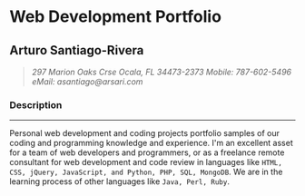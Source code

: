 # Web Development Portfolio

## Arturo Santiago-Rivera

> _297 Marion Oaks Crse
> Ocala, FL 34473-2373
> Mobile: 787-602-5496
> eMail: asantiago@arsari.com_

### Description

---
Personal web development and coding projects portfolio samples of our coding and programming knowledge and experience.  I'm an excellent asset for a team of web developers and programmers, or as a freelance remote consultant for web development and code review in languages like `HTML, CSS, jQuery, JavaScript, and Python, PHP, SQL, MongoDB`.  We are in the learning process of other languages like `Java, Perl, Ruby`.
